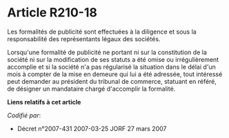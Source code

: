 # Article R210-18

Les formalités de publicité sont effectuées à la diligence et sous la responsabilité des représentants légaux des sociétés.

Lorsqu'une formalité de publicité ne portant ni sur la constitution de la société ni sur la modification de ses statuts a été
omise ou irrégulièrement accomplie et si la société n'a pas régularisé la situation dans le délai d'un mois à compter de la
mise en demeure qui lui a été adressée, tout intéressé peut demander au président du tribunal de commerce, statuant en
référé, de désigner un mandataire chargé d'accomplir la formalité.

**Liens relatifs à cet article**

_Codifié par_:

  - Décret n°2007-431 2007-03-25 JORF 27 mars 2007
